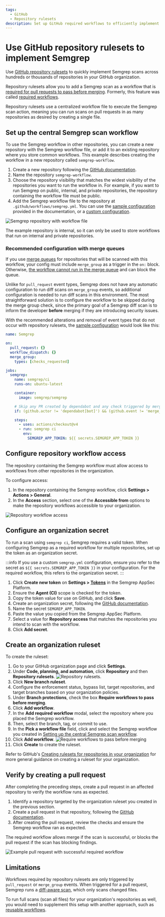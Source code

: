 ```yaml
---
tags:
  - GitHub
  - Repository rulesets
description: Set up GitHub required workflows to efficiently implement Semgrep scans across many repositories.
---
```


# Use GitHub repository rulesets to implement Semgrep

Use [GitHub repository rulesets](https://docs.github.com/en/enterprise-cloud@latest/repositories/configuring-branches-and-merges-in-your-repository/managing-rulesets/creating-rulesets-for-a-repository#introduction) to quickly implement Semgrep scans across hundreds or thousands of repositories in your GitHub organization. 

Repository rulesets allow you to add a Semgrep scan as a workflow that is [required for pull requests to pass before merging](https://docs.github.com/en/enterprise-cloud@latest/repositories/configuring-branches-and-merges-in-your-repository/managing-rulesets/available-rules-for-rulesets#require-workflows-to-pass-before-merging). Formerly, this feature was called [required workflows](https://github.blog/changelog/2023-08-02-github-actions-required-workflows-will-move-to-repository-rules/).

Repository rulesets use a centralized workflow file to execute the Semgrep scan action, meaning you can run scans on pull requests in as many repositories as desired by creating a single file.

## Set up the central Semgrep scan workflow

To use the Semgrep workflow in other repositories, you can create a new repository with the Semgrep workflow file, or add it to an existing repository where you store common workflows. This example describes creating the workflow in a new repository called `semgrep-workflow`.

1. Create a new repository following the [GitHub documentation](https://docs.github.com/en/get-started/quickstart/create-a-repo). 
  1. Name the repository `semgrep-workflow`.
  2. Choose the repository visibility that matches the widest visibility of the repositories you want to run the workflow in. For example, if you want to run Semgrep on public, internal, and private repositories, the repository containing the workflow file must be public.
2. Add the Semgrep workflow file to the repository at `.github/workflows/semgrep.yml`. You can use the [sample configuration](/semgrep-ci/sample-ci-configs/#sample-github-actions-configuration-file) provided in the documentation, or a [custom configuration](/deployment/customize-ci-jobs).

![Semgrep repository with workflow file](/img/kb/semgrep-workflow-repo.png)

The example repository is internal, so it can only be used to store workflows that run on internal and private repositories.

### Recommended configuration with merge queues

If you use [merge queues](https://docs.github.com/en/repositories/configuring-branches-and-merges-in-your-repository/configuring-pull-request-merges/managing-a-merge-queue) for repositories that will be scanned with this workflow, your config must include `merge_group` as a trigger in the `on:` block. Otherwise, [the workflow cannot run in the merge queue](https://docs.github.com/en/repositories/configuring-branches-and-merges-in-your-repository/configuring-pull-request-merges/managing-a-merge-queue#triggering-merge-group-checks-with-github-actions) and can block the queue.

Unlike for `pull_request` event types, Semgrep does not have any automatic configuration to run diff scans on `merge_group` events, so additional configuration is needed to run diff scans in this environment. The most straightforward solution is to configure the workflow to be skipped during the merge group check, since the primary goal of a Semgrep diff scan is to inform the developer **before** merging if they are introducing security issues.

With the recommended alterations and removal of event types that do not occur with repository rulesets, the [sample configuration](/docs/semgrep-ci/sample-ci-configs/#sample-github-actions-configuration-file) would look like this:

```yaml
name: Semgrep

on:
  pull_request: {}
  workflow_dispatch: {}
  merge_group:
    types: [checks_requested]

jobs:
  semgrep:
    name: semgrep/ci
    runs-on: ubuntu-latest

    container:
      image: semgrep/semgrep

    # Skip any PR created by dependabot and any check triggered by merge group
    if: (github.actor != 'dependabot[bot]') && (github.event != 'merge_group')

    steps:
      - uses: actions/checkout@v4
      - run: semgrep ci
        env:
          SEMGREP_APP_TOKEN: ${{ secrets.SEMGREP_APP_TOKEN }}
```

## Configure repository workflow access

The repository containing the Semgrep workflow must allow access to workflows from other repositories in the organization. 

To configure access:

1. In the repository containing the Semgrep workflow, click **Settings > Actions > General**.
2. In the **Access** section, select one of the **Accessible from** options to make the repository workflows accessible to your organization.

![Repository workflow access](/img/kb/semgrep-workflow-actions-access.png)

## Configure an organization secret

To run a scan using `semgrep ci`, Semgrep requires a valid token. When configuring Semgrep as a required workflow for multiple repositories, set up the token as an organization secret.

:::info
If you use a custom `semgrep.yml` configuration, ensure you refer to the secret as `${{ secrets.SEMGREP_APP_TOKEN }}` in your configuration. For the required workflow, this refers to the organization secret.
:::

1. Click **Create new token** on **Settings > [Tokens](https://semgrep.dev/orgs/-/settings/tokens)** in the Semgrep AppSec Platform.
2. Ensure the **Agent (CI)** scope is checked for the token.
3. Copy the token value for use on GitHub, and click **Save**.
4. Create an organization secret, following the [GitHub documentation](https://docs.github.com/en/enterprise-cloud@latest/actions/security-guides/using-secrets-in-github-actions#creating-secrets-for-an-organization).
  1. Name the secret `SEMGREP_APP_TOKEN`.
  2. Paste the value you copied from the Semgrep AppSec Platform.
  3. Select a value for **Repository access** that matches the repositories you intend to scan with the workflow.
  4. Click **Add secret**.

## Create an organization ruleset

To create the ruleset:

1. Go to your GitHub organization page and click **Settings**.
2. Under **Code, planning, and automation**, click **Repository** and then **Repository rulesets**.
    ![Repository rulesets](/img/kb/semgrep-workflow-repository-rulesets.png).
3. Click **New branch ruleset**.
4. Configure the enforcement status, bypass list, target repositories, and target branches based on your organization policies.
5. Under **Branch protections**, check the box **Require workflows to pass before merging**.
6. Click **Add workflow**.
7. In the **Add required workflow** modal, select the repository where you placed the Semgrep workflow.
8. Then, select the branch, tag, or commit to use.
9. In the **Pick a workflow file** field, click and select the Semgrep workflow you created in [Setting up the central Semgrep scan workflow](#set-up-the-central-semgrep-scan-workflow).
10. Click **Add workflow**.
    ![Require workflows to pass before merging](/img/kb/semgrep-workflow-require-pass.png)
11. Click **Create** to create the ruleset.

Refer to GitHub's [Creating rulesets for repositories in your organization](https://docs.github.com/en/enterprise-cloud@latest/organizations/managing-organization-settings/creating-rulesets-for-repositories-in-your-organization) for more general guidance on creating a ruleset for your organization.

## Verify by creating a pull request

After completing the preceding steps, create a pull request in an affected repository to verify the workflow runs as expected.

1. Identify a repository targeted by the organization ruleset you created in the previous section.
2. Create a pull request in that repository, following the [GitHub documentation](https://docs.github.com/en/pull-requests/collaborating-with-pull-requests/proposing-changes-to-your-work-with-pull-requests/creating-a-pull-request).
3. After creating the pull request, review the checks and ensure the Semgrep workflow ran as expected.

The required workflow allows merge if the scan is successful, or blocks the pull request if the scan has blocking findings.

![Example pull request with successful required workflow](/img/kb/semgrep-workflow-pr-example.png)

## Limitations

Workflows required by repository rulesets are only triggered by `pull_request` or `merge_group` events. When triggered for a pull request, Semgrep runs a [diff-aware scan](/deployment/customize-ci-jobs#set-up-diff-aware-scans), which only scans changed files. 

To run full scans (scan all files) for your organization's repositories as well, you would need to supplement this setup with another approach, such as [reusable workflows](/docs/kb/semgrep-ci/github-reusable-workflows-semgrep).
